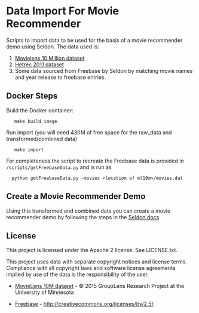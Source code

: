 Data Import For Movie Recommender
=================================

Scripts to import data to be used for the basis of a movie recommender demo using Seldon. The data used is:

 1. [Movielens 10 Million dataset](http://grouplens.org/datasets/movielens/)
 1. [Hetrec 2011 dataset](http://grouplens.org/datasets/hetrec-2011/)
 1. Some data sourced from Freebase by Seldon by matching movie names and year release to freebase entries.

## Docker Steps

Build the Docker container:

```
   make build_image
```

Run import (you will need 430M of free space for the raw_data and transformed/combined data)

```
   make import
```

For completeness the script to recreate the Freebase data is provided in ```/scripts/getFreebaseData.py``` and is run as

```
  python getFreebaseData.py -movies <location of ml10m>/movies.dat
```

## Create a Movie Recommender Demo

Using this transformed and combined data you can create a movie recommender demo by following the steps in the [Seldon docs](http://docs.seldon.io/movie-recommender-demo.html)


## License

This project is licensed under the Apache 2 license. See LICENSE.txt. 

This project uses data with separate copyright notices and license terms. Compliance with all copyright laws and software license agreements implied by use of the data is the responsibility of the user.

* [MovieLens 10M dataset](http://www.movielens.org) - © 2015 GroupLens Research Project at the University of Minnesota

* [Freebase](https://developers.google.com/freebase/faq) - http://creativecommons.org/licenses/by/2.5/



